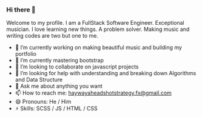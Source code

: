 ### Hi there 👋

Welcome to my profile. I am a FullStack Software Engineer. Exceptional musician. I love learning new things. A problem solver. Making music and writing codes are two but one to me.

- 🔭 I’m currently working on making beautiful music and building my portfolio
- 🌱 I’m currently mastering bootstrap
- 👯 I’m looking to collaborate on javascript projects
- 🤔 I’m looking for help with understanding and breaking down Algorithms and Data Structure
- 💬 Ask me about anything you want
- 📫 How to reach me: haywayaheadshotstrategy.fx@gmail.com
- 😄 Pronouns: He / Him
- ⚡ Skills: SCSS / JS /  HTML / CSS


